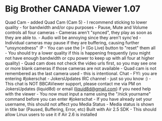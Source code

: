 Big Brother CANADA Viewer 1.07
======
Quad Cam
	- added Quad Cam (Cam 5)
	- I recommend sticking to lower quality - for bandwidth and/or cpu purposes
	- Pause, Mute and Volume controls all four cameras
	- Cameras aren't "synced", they play as soon as they are able to.
		- Audio will be annoying since they aren't sync'ed
		- Individual cameras may pause if they are buffering, causing further "unsyncedness" :P
		- You can use the |> (Go Live) button to "reset" them all
		- You should try a lower quality if this is happening frequently (you might not have enough bandwidth or cpu power to keep up with all four at higher quality)
	- Quad cam does not check the video urls first, so you may see one or more blank cameras if those cameras are not available
	- Quad cam is not remembered as the last camera used - this is intentional.
Chat
	- FYI: you are entering #jokerschat - JokersUpdates IRC channel - just so you know :)
	- This chat is NOT BBCAViewer support, please contact me via PM on JokersUpdates (liquid8d) or email (liquid8d@gmail.com) if you need help with the viewer
	- You now must input a name using the "/nick yourname" command before you can enter #jokerschat
		- If you have already set your username, this should not affect you
Media Status
	- Media status is shown in title bar (Paused, Buffering, Error, etc)
Built with Air 2.5 SDK
	- This should allow Linux users to use it if Air 2.6 is installed